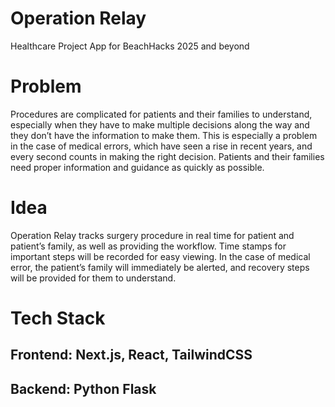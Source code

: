 # Operation Relay
Healthcare Project App for BeachHacks 2025 and beyond

# Problem
Procedures are complicated for patients and their families to understand, especially when they have to make multiple decisions along the way and they don’t have the information to make them. This is especially a problem in the case of medical errors, which have seen a rise in recent years, and every second counts in making the right decision. Patients and their families need proper information and guidance as quickly as possible.

# Idea
Operation Relay tracks surgery procedure in real time for patient and patient’s family, as well as providing the workflow. Time stamps for important steps will be recorded for easy viewing. In the case of medical error, the patient’s family will immediately be alerted, and recovery steps will be provided for them to understand. 

# Tech Stack
## Frontend: Next.js, React, TailwindCSS
## Backend: Python Flask
